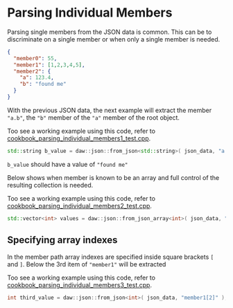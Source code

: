# Parsing Individual Members
Parsing single members from the JSON data is common.  This can be to discriminate on a single member or when only a single member is needed.

```json
{
  "member0": 55,
  "member1": [1,2,3,4,5],
  "member2": {
    "a": 123.4,
    "b": "found me"
  }
}
```

With the previous JSON data, the next example will extract the member `"a.b"`, the `"b"` member of the `"a"` member of the root object.

Too see a working example using this code, refer to [cookbook_parsing_individual_members1_test.cpp](../tests/src/cookbook_parsing_individual_members1_test.cpp). 
```c++
std::string b_value = daw::json::from_json<std::string>( json_data, "a.b" );
```

`b_value` should have a value of `"found me"`


Below shows when member is known to be an array and full control of the resulting collection is needed.

Too see a working example using this code, refer to [cookbook_parsing_individual_members2_test.cpp](../tests/src/cookbook_parsing_individual_members2_test.cpp). 
```c++
std::vector<int> values = daw::json::from_json_array<int>( json_data, "member1" );
```

## Specifying array indexes

In the member path array indexes are specified inside square brackets `[` and `]`.  Below the 3rd item of `"member1"` will be extracted 

Too see a working example using this code, refer to [cookbook_parsing_individual_members3_test.cpp](../tests/src/cookbook_parsing_individual_members3_test.cpp). 
```c++
int third_value = daw::json::from_json<int>( json_data, "member1[2]" );
```